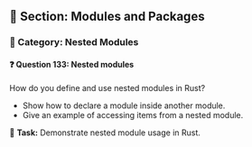 ## 📘 Section: Modules and Packages  
### 🔹 Category: Nested Modules  
#### ❓ Question 133: Nested modules

How do you define and use nested modules in Rust?

- Show how to declare a module inside another module.
- Give an example of accessing items from a nested module.

🔧 **Task:** Demonstrate nested module usage in Rust.

